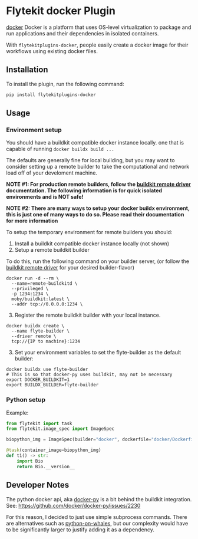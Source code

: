 # Flytekit docker Plugin

[docker](https://www.docker.com/) Docker is a platform that uses OS-level virtualization to package and run applications and their dependencies in isolated containers.


With `flytekitplugins-docker`, people easily create a docker image for their workflows using existing docker files.

## Installation
To install the plugin, run the following command:

```bash
pip install flytekitplugins-docker
```

## Usage

### Environment setup

You should have a buildkit compatible docker instance locally. one that is capable of running `docker buildx build ...`

The defaults are generally fine for local building, but you may want to consider setting up a remote builder to take
the computational and network load off of your develoment machine.

__NOTE #1: For production remote builders, follow the [buildkit remote driver](https://docs.docker.com/build/drivers/remote/) documentation.  The following information is for quick isolated environments and is NOT safe!__

__NOTE #2: There are many ways to setup your docker buildx environment, this is just one of many ways to do so.  Please read their documentation for more information__

To setup the temporary environment for remote builders you should:

1. Install a buildkit compatible docker instance locally (not shown)
2. Setup a remote buildkit builder

To do this, run the following command on your builder server, (or follow the [buildkit remote driver](https://docs.docker.com/build/drivers/remote/) for your desired builder-flavor)
```
docker run -d --rm \
  --name=remote-buildkitd \
  --privileged \
  -p 1234:1234 \
  moby/buildkit:latest \
  --addr tcp://0.0.0.0:1234 \
```

3. Register the remote buildkit builder with your local instance.
```
docker buildx create \
  --name flyte-builder \
  --driver remote \
  tcp://{IP to machine}:1234
```

3. Set your environment variables to set the flyte-builder as the default builder:

```
docker buildx use flyte-builder
# This is so that docker-py uses buildkit, may not be necessary
export DOCKER_BUILDKIT=1
export BUILDX_BUILDER=flyte-builder
```

### Python setup


Example:
```python
from flytekit import task
from flytekit.image_spec import ImageSpec

biopython_img = ImageSpec(builder="docker", dockerfile="docker/Dockerfile.biopython")

@task(container_image=biopython_img)
def t1() -> str:
    import Bio
    return Bio.__version__

```

## Developer Notes

The python docker api, aka [docker-py](https://github.com/docker/docker-py) is a bit behind the buildkit integration. See: https://github.com/docker/docker-py/issues/2230


For this reason, I decided to just use simple subprocess commands.  There are alternatives such as [python-on-whales](https://github.com/gabrieldemarmiesse/python-on-whales), but our complexity would have to be significantly larger to justify adding it as a dependency.
